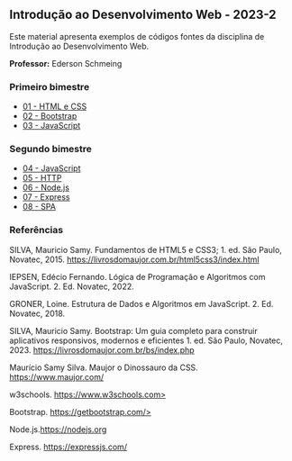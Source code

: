 ## Introdução ao Desenvolvimento Web - 2023-2
Este material apresenta exemplos de códigos fontes da disciplina de Introdução ao Desenvolvimento Web.

**Professor:** Ederson Schmeing

### Primeiro bimestre
 - [01 - HTML e CSS](https://github.com/edersonschmeing/introducao-ao-desenvolvimento-web/tree/main/2023-2/html-css)
 - [02 - Bootstrap](https://github.com/edersonschmeing/introducao-ao-desenvolvimento-web/tree/main/2023-2/bootstrap-5)
 - [03 - JavaScript](https://github.com/edersonschmeing/introducao-ao-desenvolvimento-web/tree/main/2023-2/javascript)

### Segundo bimestre
 - [04 - JavaScript](https://github.com/edersonschmeing/introducao-ao-desenvolvimento-web/tree/main/2023-2/javascript_novo) 
 - [05 - HTTP]()
 - [06 - Node.js]()
 - [07 - Express]()
 - [08 - SPA]()

### Referências 

SILVA, Mauricio Samy. Fundamentos de HTML5 e CSS3; 1. ed. São Paulo, Novatec, 2015. https://livrosdomaujor.com.br/html5css3/index.html

IEPSEN, Edécio Fernando. Lógica de Programação e Algoritmos com JavaScript. 2. Ed. Novatec, 2022. 

GRONER, Loine. Estrutura de Dados e Algoritmos em JavaScript. 2. Ed. Novatec, 2018.

<!--
FLANAGAN, David. JavaScript: The Definitive Guide. 7. ed. O’Reilly, 2020. https://github.com/davidflanagan/jstdg7

FLANAGAN, David. JavaScript: O guia definitivo. 6. ed. Porto Alegre: Bookman, 2013. https://github.com/davidflanagan/javascript6_examples

GRINBERG, Miguel. Desenvolvimento web com Flask: Desenvolvendo Aplicações web com Python. 1. ed. Novatec, 2018.
-->

SILVA, Mauricio Samy. Bootstrap: Um guia completo para construir aplicativos responsivos, modernos e eficientes 1. ed. São Paulo, Novatec, 2023. https://livrosdomaujor.com.br/bs/index.php

Maurício Samy Silva. Maujor o Dinossauro da CSS. https://www.maujor.com/

w3schools. https://www.w3schools.com>

Bootstrap. https://getbootstrap.com/>

Node.js.https://nodejs.org

Express. https://expressjs.com/

<!--Python Programming Language. https://www.python.org/ -->

<!--Framework Flask. https://flask.palletsprojects.com/en/2.3.x/ -->

<!-- SQLite. https://www.sqlite.org/index.html>

Framework Svelte. https://svelte.dev/ -->


